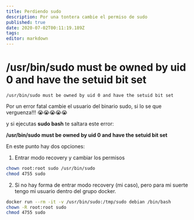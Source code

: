 ```yaml
---
title: Perdiendo sudo
description: Por una tontera cambie el permiso de sudo
published: true
date: 2020-07-02T00:11:19.189Z
tags: 
editor: markdown
---
```


# /usr/bin/sudo must be owned by uid 0 and have the setuid bit set

`/usr/bin/sudo must be owned by uid 0 and have the setuid bit set`

Por un error fatal cambie el usuario del binario sudo, si lo se que verguenza!!! 😭😭😭😭😭

y si ejecutas **sudo bash** te saltara este error:

**/usr/bin/sudo must be owned by uid 0 and have the setuid bit set**

En este punto hay dos opciones:


1) Entrar modo recovery y cambiar los permisos
```bash
chown root:root sudo /usr/bin/sudo
chmod 4755 sudo
```

2) Si no hay forma de entrar modo recovery (mi caso), pero para mi suerte tengo mi usuario dentro del grupo docker.
```bash
docker run --rm -it -v /usr/bin/sudo:/tmp/sudo debian /bin/bash
chown -R root:root sudo
chmod 4755 sudo
```
